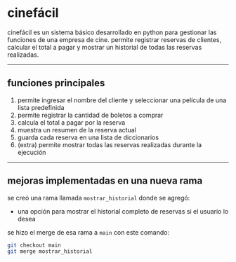 # cinefácil

cinefácil es un sistema básico desarrollado en python para gestionar las funciones de una empresa de cine. permite registrar reservas de clientes, calcular el total a pagar y mostrar un historial de todas las reservas realizadas.

---

## funciones principales

1. permite ingresar el nombre del cliente y seleccionar una película de una lista predefinida
2. permite registrar la cantidad de boletos a comprar
3. calcula el total a pagar por la reserva
4. muestra un resumen de la reserva actual
5. guarda cada reserva en una lista de diccionarios
6. (extra) permite mostrar todas las reservas realizadas durante la ejecución

---

## mejoras implementadas en una nueva rama

se creó una rama llamada `mostrar_historial` donde se agregó:

- una opción para mostrar el historial completo de reservas si el usuario lo desea

se hizo el merge de esa rama a `main` con este comando:

```bash
git checkout main
git merge mostrar_historial
